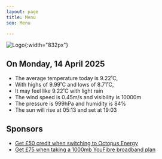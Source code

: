 ```yaml
---
layout: page
title: Menu
seo: Menu

---
```


![Logo](/images/logo.jpg){:width="832px"}

<!-- weather_marker starts -->
## On Monday, 14 April 2025

- The average temperature today is 9.22˚C,
- With highs of 9.99˚C and lows of 8.71˚C,
- It may feel like 9.22˚C with light rain
- The wind speed is 0.45m/s and visibility is 10000m
- The pressure is 999hPa and humidity is 84%
- The sun will rise at 05:13 and set at 19:03

<!-- weather_marker ends -->

## Sponsors

- [Get £50 credit when switching to Octopus Energy](https://bit.ly/3oD1nnS)
- [Get £75 when taking a 1000mb YouFibre broadband plan](https://aklam.io/91zWhU?)



